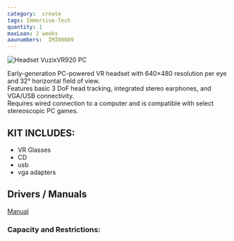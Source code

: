 ```yaml
---
category:  create
tags: Immersive-Tech
quantity: 1
maxLoan: 2 weeks
aaunumbers:  IMI00609
---
```

![Headset VuzixVR920 PC](https://vr-compare.com/img/headsets/vuzixiwearvr920.png)

Early-generation PC-powered VR headset with 640×480 resolution per eye and 32° horizontal field of view.<br>Features basic 3 DoF head tracking, integrated stereo earphones, and VGA/USB connectivity.<br>Requires wired connection to a computer and is compatible with select stereoscopic PC games.
## KIT INCLUDES:
-  VR Glasses 
-  CD 
-  usb 
- vga adapters

## Drivers / Manuals
[Manual](https://files.vuzix.com/Content/Upload/Driver_File_iWear_User_Manual_v1_20151224191930225.pdf)



### Capacity and Restrictions:
